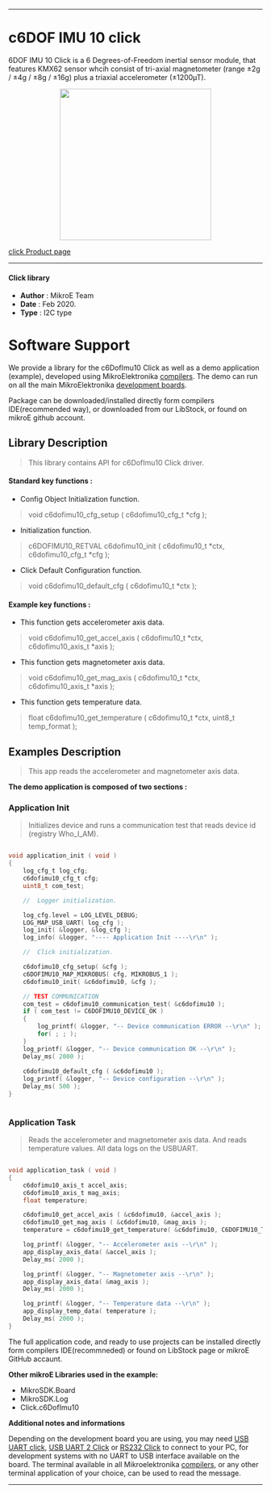 
---

# c6DOF IMU 10 click

6DOF IMU 10 Click is a 6 Degrees-of-Freedom inertial sensor module, that features KMX62 sensor whcih consist of tri-axial magnetometer (range ±2g / ±4g / ±8g / ±16g) plus a triaxial accelerometer (±1200µT).

<p align="center">
  <img src="http://download.mikroe.com/images/click_for_ide/6dofimu10_click.png" height=300px>
</p>

[click Product page](<https://www.mikroe.com/6dof-imu-10-click>)

---


#### Click library 

- **Author**        : MikroE Team
- **Date**          : Feb 2020.
- **Type**          : I2C type


# Software Support

We provide a library for the c6DofImu10 Click 
as well as a demo application (example), developed using MikroElektronika 
[compilers](http://shop.mikroe.com/compilers). 
The demo can run on all the main MikroElektronika [development boards](http://shop.mikroe.com/development-boards).

Package can be downloaded/installed directly form compilers IDE(recommended way), or downloaded from our LibStock, or found on mikroE github account. 

## Library Description

> This library contains API for c6DofImu10 Click driver.

#### Standard key functions :

- Config Object Initialization function.
> void c6dofimu10_cfg_setup ( c6dofimu10_cfg_t *cfg ); 
 
- Initialization function.
> c6DOFIMU10_RETVAL c6dofimu10_init ( c6dofimu10_t *ctx, c6dofimu10_cfg_t *cfg );

- Click Default Configuration function.
> void c6dofimu10_default_cfg ( c6dofimu10_t *ctx );


#### Example key functions :

- This function gets accelerometer axis data.
> void c6dofimu10_get_accel_axis ( c6dofimu10_t *ctx, c6dofimu10_axis_t *axis );
 
- This function gets magnetometer axis data.
> void c6dofimu10_get_mag_axis ( c6dofimu10_t *ctx, c6dofimu10_axis_t *axis );

- This function gets temperature data.
> float c6dofimu10_get_temperature ( c6dofimu10_t *ctx, uint8_t temp_format );

## Examples Description

> This app reads the accelerometer and magnetometer axis data.

**The demo application is composed of two sections :**

### Application Init 

> Initializes device and runs a communication test that reads device id (registry Who_I_AM).

```c

void application_init ( void )
{
    log_cfg_t log_cfg;
    c6dofimu10_cfg_t cfg;
    uint8_t com_test;

    //  Logger initialization.

    log_cfg.level = LOG_LEVEL_DEBUG;
    LOG_MAP_USB_UART( log_cfg );
    log_init( &logger, &log_cfg );
    log_info( &logger, "---- Application Init ----\r\n" );

    //  Click initialization.

    c6dofimu10_cfg_setup( &cfg );
    c6DOFIMU10_MAP_MIKROBUS( cfg, MIKROBUS_1 );
    c6dofimu10_init( &c6dofimu10, &cfg );

    // TEST COMMUNICATION
    com_test = c6dofimu10_communication_test( &c6dofimu10 );
    if ( com_test != C6DOFIMU10_DEVICE_OK )
    {
        log_printf( &logger, "-- Device communication ERROR --\r\n" );
        for( ; ; );
    }
    log_printf( &logger, "-- Device communication OK --\r\n" );
    Delay_ms( 2000 );
    
    c6dofimu10_default_cfg ( &c6dofimu10 );
    log_printf( &logger, "-- Device configuration --\r\n" );
    Delay_ms( 500 );
}
  
```

### Application Task

> Reads the accelerometer and magnetometer axis data.
> And reads temperature values. All data logs on the USBUART.

```c

void application_task ( void )
{
    c6dofimu10_axis_t accel_axis;
    c6dofimu10_axis_t mag_axis;
    float temperature;

    c6dofimu10_get_accel_axis ( &c6dofimu10, &accel_axis );
    c6dofimu10_get_mag_axis ( &c6dofimu10, &mag_axis );
    temperature = c6dofimu10_get_temperature( &c6dofimu10, C6DOFIMU10_TEMP_FORMAT_CELSIUS );

    log_printf( &logger, "-- Accelerometer axis --\r\n" );
    app_display_axis_data( &accel_axis );
    Delay_ms( 2000 );

    log_printf( &logger, "-- Magnetometer axis --\r\n" );
    app_display_axis_data( &mag_axis );
    Delay_ms( 2000 );

    log_printf( &logger, "-- Temperature data --\r\n" );
    app_display_temp_data( temperature );
    Delay_ms( 2000 );
} 

```

The full application code, and ready to use projects can be  installed directly form compilers IDE(recommneded) or found on LibStock page or mikroE GitHub accaunt.

**Other mikroE Libraries used in the example:** 

- MikroSDK.Board
- MikroSDK.Log
- Click.c6DofImu10

**Additional notes and informations**

Depending on the development board you are using, you may need 
[USB UART click](http://shop.mikroe.com/usb-uart-click), 
[USB UART 2 Click](http://shop.mikroe.com/usb-uart-2-click) or 
[RS232 Click](http://shop.mikroe.com/rs232-click) to connect to your PC, for 
development systems with no UART to USB interface available on the board. The 
terminal available in all Mikroelektronika 
[compilers](http://shop.mikroe.com/compilers), or any other terminal application 
of your choice, can be used to read the message.



---
